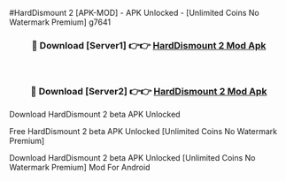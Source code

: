 #HardDismount 2 [APK-MOD] - APK Unlocked - [Unlimited Coins No Watermark Premium] g7641



<div align="center">

<h3>🔴 Download [Server1] 👉👉 <a href="https://momento.my/?title=HardDismount_2">HardDismount 2 Mod Apk</a></h3><br>

<h3>🔴 Download [Server2] 👉👉 <a href="https://momento.my/?title=HardDismount_2">HardDismount 2 Mod Apk</a></h3>
</div>



Download HardDismount 2 beta APK Unlocked

Free HardDismount 2 beta APK Unlocked [Unlimited Coins No Watermark Premium]

Download HardDismount 2 beta APK Unlocked [Unlimited Coins No Watermark Premium] Mod For Android
